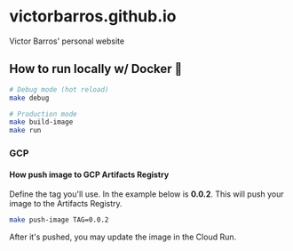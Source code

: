 # victorbarros.github.io

Victor Barros' personal website

## How to run locally w/ Docker 🐳

```sh
# Debug mode (hot reload)
make debug

# Production mode
make build-image
make run
```

### GCP

#### How push image to GCP Artifacts Registry

Define the tag you'll use. In the example below is **0.0.2**.
This will push your image to the Artifacts Registry.

```sh
make push-image TAG=0.0.2
```

After it's pushed, you may update the image in the Cloud Run.
